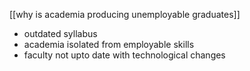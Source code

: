 [[why is academia producing unemployable graduates]]
- outdated syllabus
- academia isolated from employable skills
- faculty not upto date with technological changes
